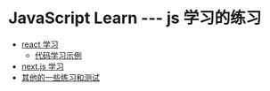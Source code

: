 # JavaScript Learn --- js 学习的练习

- [react 学习](https://github.com/wnz27/JS-Daily/blob/master/react-test/basic.md)
    - [代码学习示例](https://github.com/wnz27/JS-Daily/tree/master/react-test/%E5%9F%BA%E7%A1%80%E8%AF%AD%E6%B3%95)
- [next.js 学习](./next-test)
- [其他的一些练习和测试](./other-test)
